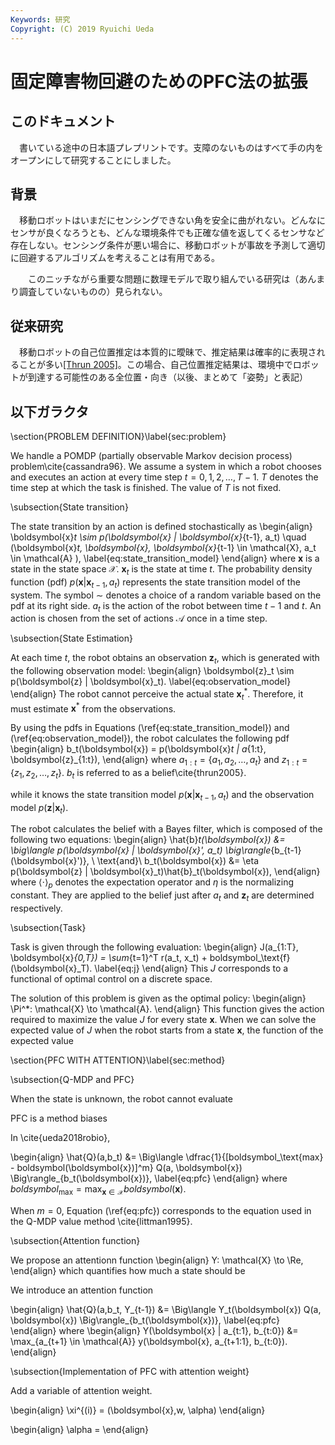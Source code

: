 ```yaml
---
Keywords: 研究
Copyright: (C) 2019 Ryuichi Ueda
---
```


# 固定障害物回避のためのPFC法の拡張

## このドキュメント

　書いている途中の日本語プレプリントです。支障のないものはすべて手の内をオープンにして研究することにしました。

## 背景

　移動ロボットはいまだにセンシングできない角を安全に曲がれない。どんなにセンサが良くなろうとも、どんな環境条件でも正確な値を返してくるセンサなど存在しない。センシング条件が悪い場合に、移動ロボットが事故を予測して適切に回避するアルゴリズムを考えることは有用である。

　　このニッチながら重要な問題に数理モデルで取り組んでいる研究は（あんまり調査していないものの）見られない。

## 従来研究

　移動ロボットの自己位置推定は本質的に曖昧で、推定結果は確率的に表現されることが多い[[Thrun 2005]](https://mitpress.mit.edu/books/probabilistic-robotics)。この場合、自己位置推定結果は、環境中でロボットが到達する可能性のある全位置・向き（以後、まとめて「姿勢」と表記）


## 以下ガラクタ



\section{PROBLEM DEFINITION}\label{sec:problem}


We handle a POMDP (partially observable Markov decision process)
problem\cite{cassandra96}. We assume a system in which
a robot chooses and executes an action at every time step
$t=0,1,2,\dots,T-1$. 
$T$ denotes the time step at which the task is finished. 
The value of $T$ is not fixed.


\subsection{State transition}

The state transition by an action is defined stochastically as
\begin{align}
	\boldsymbol{x}_t \sim p(\boldsymbol{x} | \boldsymbol{x}_{t-1}, a_t) \quad (\boldsymbol{x}_t, \boldsymbol{x}, \boldsymbol{x}_{t-1} \in \mathcal{X}, a_t \in \mathcal{A} ),  \label{eq:state_transition_model}
\end{align}
where $\boldsymbol{x}$ is a state in the state space $\mathcal{X}$.
$\boldsymbol{x}_t$ is the state at time $t$.
The probability density function (pdf) $p(\boldsymbol{x} | \boldsymbol{x}_{t-1}, a_t)$ 
represents the state transition model of the system.
The symbol $\sim$ denotes a choice of
a random variable based on the pdf at its right side. 
$a_t$ is the action of the robot between time $t-1$ and $t$.
An action is chosen from the set of actions $\mathcal{A}$
once in a time step.


\subsection{State Estimation}

At each time $t$, the robot obtains an observation $\boldsymbol{z}_t$,
which is generated with the following observation model:
\begin{align}
	\boldsymbol{z}_t \sim p(\boldsymbol{z} | \boldsymbol{x}_t). \label{eq:observation_model}
\end{align}
The robot cannot perceive the actual state $\boldsymbol{x}_t^*$.
Therefore, it must estimate $\boldsymbol{x}^*$ from the observations.

By using the pdfs in
Equations (\ref{eq:state_transition_model}) and (\ref{eq:observation_model}), 
the robot calculates the following pdf
\begin{align}
b_t(\boldsymbol{x}) = p(\boldsymbol{x}_t | a_{1:t}, \boldsymbol{z}_{1:t}),
\end{align}
where $a_{1:t} = \{a_1, a_2, \dots, a_t\}$ and
$z_{1:t} = \{z_1, z_2, \dots, z_t\}$.
$b_t$ is referred to as a belief\cite{thrun2005}. 

while it knows the state transition model
$p(\boldsymbol{x} | \boldsymbol{x}_{t-1}, a_t)$ and
the observation model $p(\boldsymbol{z} | \boldsymbol{x}_t)$.


The robot calculates the belief with a Bayes filter, 
which is composed of the following two equations:
\begin{align}
	\hat{b}_t(\boldsymbol{x}) &=  \big\langle p(\boldsymbol{x} | \boldsymbol{x}', a_t) \big\rangle_{b_{t-1}(\boldsymbol{x}')}, \ \text{and}\\
	b_t(\boldsymbol{x}) &= \eta p(\boldsymbol{z} | \boldsymbol{x}_t)\hat{b}_t(\boldsymbol{x}),
\end{align}
where $\langle \cdot \rangle_p$ denotes the expectation operator
and $\eta$ is the normalizing constant. 
They are applied to the belief just after $a_t$ and
$\boldsymbol{z}_t$ are determined respectively. 

\subsection{Task}

Task is given through the following evaluation:
\begin{align}
	J(a_{1:T}, \boldsymbol{x}_{0,T}) = \sum_{t=1}^T r(a_t, x_t) + boldsymbol_\text{f}(\boldsymbol{x}_T). \label{eq:j}
\end{align}
This $J$ corresponds to a functional of optimal control on a discrete space. 

The solution of this problem is given as the optimal policy:
\begin{align}
	\Pi^*: \mathcal{X} \to \mathcal{A}.
\end{align}
This function gives the action required to maximize the value $J$ for every state $\boldsymbol{x}$.
When we can solve the expected value of $J$ when the robot starts from a state $\boldsymbol{x}$, 
the function of the expected value 

\section{PFC WITH ATTENTION}\label{sec:method}

\subsection{Q-MDP and PFC}

When the state is unknown, the robot cannot evaluate 

PFC is a method biases 

In \cite{ueda2018robio}, 

\begin{align}
	\hat{Q}(a,b_t) &= \Big\langle \dfrac{1}{[boldsymbol_\text{max} - boldsymbol(\boldsymbol{x})]^m}
        Q(a, \boldsymbol{x})
	\Big\rangle_{b_t(\boldsymbol{x})}, \label{eq:pfc}
\end{align}
where $boldsymbol_{\max} = \max_{\boldsymbol{x} \in \mathcal{X}} boldsymbol(\boldsymbol{x})$.

When $m=0$, Equation (\ref{eq:pfc}) corresponds to the equation used in the Q-MDP value method \cite{littman1995}.


\subsection{Attention function}

We propose an attentionn function 
\begin{align}
	Y: \mathcal{X} \to \Re,
\end{align}
which quantifies how much a state should be 

We introduce an attention function 


\begin{align}
	\hat{Q}(a,b_t, Y_{t-1}) &= \Big\langle Y_t(\boldsymbol{x})
        Q(a, \boldsymbol{x})
	\Big\rangle_{b_t(\boldsymbol{x})}, \label{eq:pfc}
\end{align}
where
\begin{align}
	Y(\boldsymbol{x} | a_{t:1}, b_{t:0}) &= \max_{a_{t+1} \in \mathcal{A}} y(\boldsymbol{x}, a_{t+1:1}, b_{t:0}).
\end{align}

\subsection{Implementation of PFC with attention weight}

Add a variable of attention weight.

\begin{align}
	\xi^{(i)} = (\boldsymbol{x},w, \alpha)
\end{align}


\begin{align}
	\alpha = 
\end{align}
